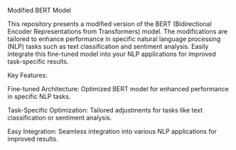 Modified BERT Model

This repository presents a modified version of the BERT (Bidirectional Encoder Representations from Transformers) model. The modifications are tailored to enhance performance in specific natural language processing (NLP) tasks such as text classification and sentiment analysis. Easily integrate this fine-tuned model into your NLP applications for improved task-specific results.

Key Features:

Fine-tuned Architecture: Optimized BERT model for enhanced performance in specific NLP tasks.

Task-Specific Optimization: Tailored adjustments for tasks like text classification or sentiment analysis.

Easy Integration: Seamless integration into various NLP applications for improved results.
